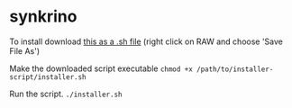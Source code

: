 # synkrino
To install download [this as a .sh file](https://github.com/devprabal/synkrino/blob/master/installer.sh) (right click on RAW and choose 'Save File As')

Make the downloaded script executable `chmod +x /path/to/installer-script/installer.sh`

Run the script. `./installer.sh`
